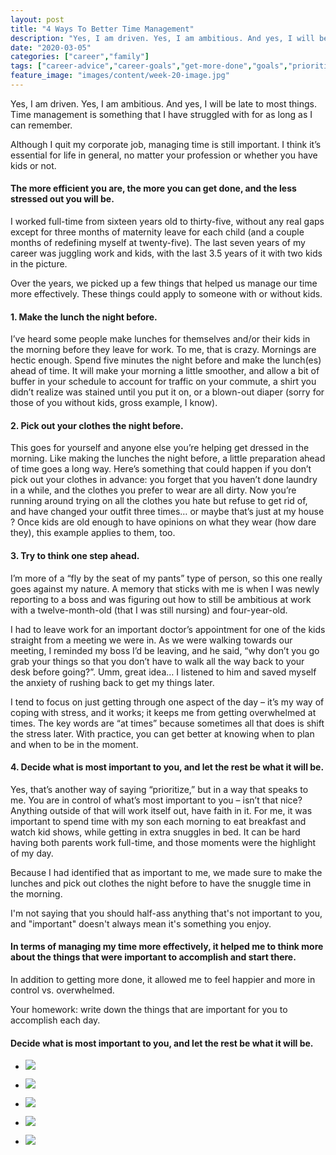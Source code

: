 ```yaml
---
layout: post
title: "4 Ways To Better Time Management"
description: "Yes, I am driven. Yes, I am ambitious. And yes, I will be late to most things. Time management is something that I have struggled with for as long as I can remember. Although I quit my corporate job, managing"
date: "2020-03-05"
categories: ["career","family"]
tags: ["career-advice","career-goals","get-more-done","goals","prioritization","prioritize","time-management","women-in-sales","working-mom"]
feature_image: "images/content/week-20-image.jpg"
---
```


Yes, I am driven. Yes, I am ambitious. And yes, I will be late to most things. Time management is something that I have struggled with for as long as I can remember.

Although I quit my corporate job, managing time is still important. I think it’s essential for life in general, no matter your profession or whether you have kids or not.

#### **The more efficient you are, the more you can get done, and the less stressed out you will be.**

I worked full-time from sixteen years old to thirty-five, without any real gaps except for three months of maternity leave for each child (and a couple months of redefining myself at twenty-five). The last seven years of my career was juggling work and kids, with the last 3.5 years of it with two kids in the picture.

Over the years, we picked up a few things that helped us manage our time more effectively. These things could apply to someone with or without kids.

#### **1\. Make the lunch the night before.**

I’ve heard some people make lunches for themselves and/or their kids in the morning before they leave for work. To me, that is crazy. Mornings are hectic enough. Spend five minutes the night before and make the lunch(es) ahead of time. It will make your morning a little smoother, and allow a bit of buffer in your schedule to account for traffic on your commute, a shirt you didn’t realize was stained until you put it on, or a blown-out diaper (sorry for those of you without kids, gross example, I know).

#### 2\. **Pick out your clothes the night before.**

This goes for yourself and anyone else you’re helping get dressed in the morning. Like making the lunches the night before, a little preparation ahead of time goes a long way. Here’s something that could happen if you don’t pick out your clothes in advance: you forget that you haven’t done laundry in a while, and the clothes you prefer to wear are all dirty. Now you’re running around trying on all the clothes you hate but refuse to get rid of, and have changed your outfit three times… or maybe that’s just at my house ? Once kids are old enough to have opinions on what they wear (how dare they), this example applies to them, too.

#### 3\. **Try to think one step ahead.**

I’m more of a “fly by the seat of my pants” type of person, so this one really goes against my nature. A memory that sticks with me is when I was newly reporting to a boss and was figuring out how to still be ambitious at work with a twelve-month-old (that I was still nursing) and four-year-old.

I had to leave work for an important doctor’s appointment for one of the kids straight from a meeting we were in. As we were walking towards our meeting, I reminded my boss I’d be leaving, and he said, “why don’t you go grab your things so that you don’t have to walk all the way back to your desk before going?”. Umm, great idea… I listened to him and saved myself the anxiety of rushing back to get my things later.

I tend to focus on just getting through one aspect of the day – it’s my way of coping with stress, and it works; it keeps me from getting overwhelmed at times. The key words are “at times” because sometimes all that does is shift the stress later. With practice, you can get better at knowing when to plan and when to be in the moment.

#### 4\. **Decide what is most important to you, and let the rest be what it will be.**

Yes, that’s another way of saying “prioritize,” but in a way that speaks to me. You are in control of what’s most important to you – isn’t that nice? Anything outside of that will work itself out, have faith in it. For me, it was important to spend time with my son each morning to eat breakfast and watch kid shows, while getting in extra snuggles in bed. It can be hard having both parents work full-time, and those moments were the highlight of my day.

Because I had identified that as important to me, we made sure to make the lunches and pick out clothes the night before to have the snuggle time in the morning.

I'm not saying that you should half-ass anything that's not important to you, and "important" doesn't always mean it's something you enjoy.

#### In terms of managing my time more effectively, it helped me to think more about the things that were important to accomplish and start there.

In addition to getting more done, it allowed me to feel happier and more in control vs. overwhelmed.

Your homework: write down the things that are important for you to accomplish each day.

#### **Decide what is most important to you, and let the rest be what it will be.**

- ![](images/Family-morning-time-week-20-1024x768.jpg)
    
- ![](images/family-time-in-the-morning-week-20-1024x768.jpg)
    
- ![](images/Morning-time-week-20-768x1024.jpg)
    
- ![](images/Avery-morning-time-week-20-1024x768.jpg)
    
- ![](images/cartoon-time-week-20-1-768x1024.jpg)

